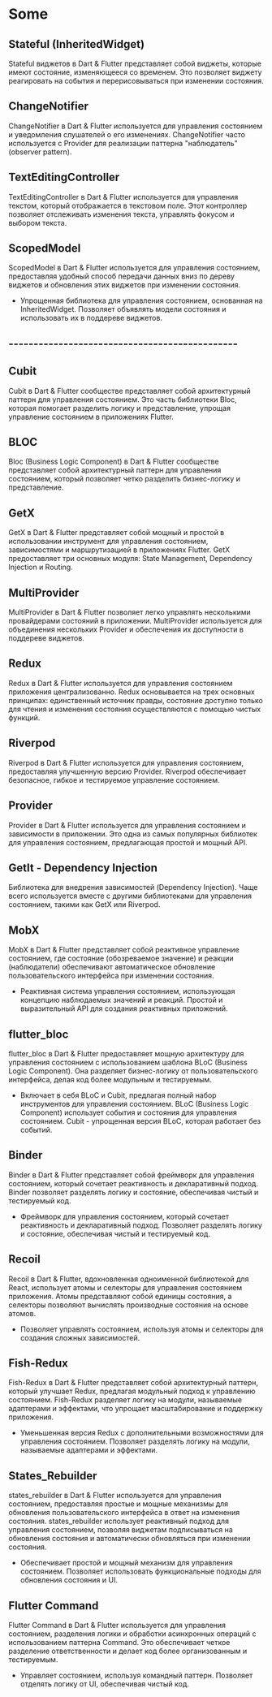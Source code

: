 # Some
## Stateful (InheritedWidget)
Stateful виджетов в Dart & Flutter представляет собой виджеты, которые имеют состояние, изменяющееся со временем. Это позволяет виджету реагировать на события и перерисовываться при изменении состояния.

## ChangeNotifier 
ChangeNotifier в Dart & Flutter используется для управления состоянием и уведомления слушателей о его изменениях. ChangeNotifier часто используется с Provider для реализации паттерна "наблюдатель" (observer pattern).

## TextEditingController
TextEditingController в Dart & Flutter используется для управления текстом, который отображается в текстовом поле. Этот контроллер позволяет отслеживать изменения текста, управлять фокусом и выбором текста.

## ScopedModel
ScopedModel в Dart & Flutter используется для управления состоянием, предоставляя удобный способ передачи данных вниз по дереву виджетов и обновления этих виджетов при изменении состояния.
- Упрощенная библиотека для управления состоянием, основанная на InheritedWidget.
Позволяет объявлять модели состояния и использовать их в поддереве виджетов.

## ----------------------------------------------

## Cubit
Cubit в Dart & Flutter сообществе представляет собой архитектурный паттерн для управления состоянием. Это часть библиотеки Bloc, которая помогает разделить логику и представление, упрощая управление состоянием в приложениях Flutter.

## BLOC
Bloc (Business Logic Component) в Dart & Flutter сообществе представляет собой архитектурный паттерн для управления состоянием, который позволяет четко разделить бизнес-логику и представление.

## GetX
GetX в Dart & Flutter представляет собой мощный и простой в использовании инструмент для управления состоянием, зависимостями и маршрутизацией в приложениях Flutter. GetX предоставляет три основных модуля: State Management, Dependency Injection и Routing.

## MultiProvider 
MultiProvider в Dart & Flutter позволяет легко управлять несколькими провайдерами состояний в приложении. MultiProvider используется для объединения нескольких Provider и обеспечения их доступности в поддереве виджетов.

## Redux 
Redux в Dart & Flutter используется для управления состоянием приложения централизованно. Redux основывается на трех основных принципах: единственный источник правды, состояние доступно только для чтения и изменения состояния осуществляются с помощью чистых функций.

## Riverpod
Riverpod в Dart & Flutter используется для управления состоянием, предоставляя улучшенную версию Provider. Riverpod обеспечивает безопасное, гибкое и тестируемое управление состоянием.

## Provider
Provider в Dart & Flutter используется для управления состоянием и зависимости в приложении. Это одна из самых популярных библиотек для управления состоянием, предлагающая простой и мощный API.

## GetIt - Dependency Injection
Библиотека для внедрения зависимостей (Dependency Injection).
Чаще всего используется вместе с другими библиотеками для управления состоянием, такими как GetX или Riverpod.

## MobX
MobX в Dart & Flutter представляет собой реактивное управление состоянием, где состояние (обозреваемое значение) и реакции (наблюдатели) обеспечивают автоматическое обновление пользовательского интерфейса при изменении состояния.
- Реактивная система управления состоянием, использующая концепцию наблюдаемых значений и реакций.
Простой и выразительный API для создания реактивных приложений.

## flutter_bloc
 flutter_bloc в Dart & Flutter предоставляет мощную архитектуру для управления состоянием с использованием шаблона BLoC (Business Logic Component). Она разделяет бизнес-логику от пользовательского интерфейса, делая код более модульным и тестируемым.
- Включает в себя BLoC и Cubit, предлагая полный набор инструментов для управления состоянием.
BLoC (Business Logic Component) использует события и состояния для управления состоянием.
Cubit - упрощенная версия BLoC, которая работает без событий.

## Binder
Binder в Dart & Flutter представляет собой фреймворк для управления состоянием, который сочетает реактивность и декларативный подход. Binder позволяет разделять логику и состояние, обеспечивая чистый и тестируемый код.
- Фреймворк для управления состоянием, который сочетает реактивность и декларативный подход.
Позволяет разделять логику и состояние, обеспечивая чистый и тестируемый код.

## Recoil
Recoil в Dart & Flutter, вдохновленная одноименной библиотекой для React, использует атомы и селекторы для управления состоянием приложения. Атомы представляют собой единицы состояния, а селекторы позволяют вычислять производные состояния на основе атомов.
- Позволяет управлять состоянием, используя атомы и селекторы для создания сложных зависимостей.

## Fish-Redux
Fish-Redux в Dart & Flutter представляет собой архитектурный паттерн, который улучшает Redux, предлагая модульный подход к управлению состоянием. Fish-Redux разделяет логику на модули, называемые адаптерами и эффектами, что упрощает масштабирование и поддержку приложения.
- Уменьшенная версия Redux с дополнительными возможностями для управления состоянием.
Позволяет разделять логику на модули, называемые адаптерами и эффектами.

## States_Rebuilder
 states_rebuilder в Dart & Flutter используется для управления состоянием, предоставляя простые и мощные механизмы для обновления пользовательского интерфейса в ответ на изменения состояния. states_rebuilder использует реактивный подход для управления состоянием, позволяя виджетам подписываться на обновления состояния и автоматически обновляться при изменении состояния.
- Обеспечивает простой и мощный механизм для управления состоянием.
Позволяет использовать функциональные подходы для обновления состояния и UI.

## Flutter Command
Flutter Command в Dart & Flutter используется для управления состоянием, разделения логики и обработки асинхронных операций с использованием паттерна Command. Это обеспечивает четкое разделение ответственности и делает код более организованным и тестируемым.
- Управляет состоянием, используя командный паттерн.
Позволяет отделять логику от UI, обеспечивая чистый код.